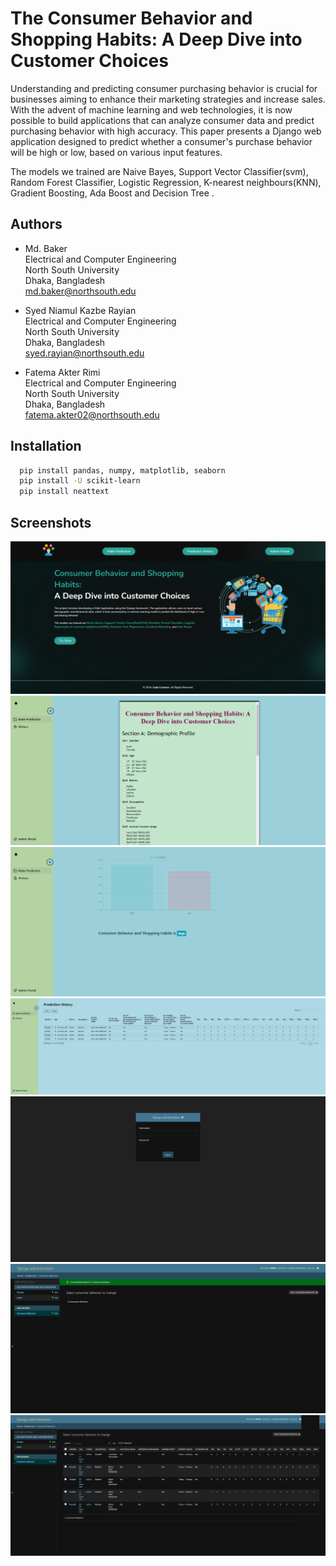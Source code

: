 
# The Consumer Behavior and Shopping Habits: A Deep Dive into Customer Choices
Understanding and predicting consumer purchasing behavior is crucial for businesses aiming to enhance their marketing strategies and increase sales. With the advent of machine learning and web technologies, it is now possible to build applications that can analyze consumer data and predict purchasing behavior with high accuracy. This paper presents a Django web application designed to predict whether a consumer's purchase behavior will be high or low, based on various input features.

The models we trained are Naive Bayes, Support Vector Classifier(svm), Random Forest Classifier, Logistic Regression, K-nearest neighbours(KNN), Gradient Boosting, Ada Boost and Decision Tree . 



## Authors

- Md. Baker<br>
Electrical and Computer Engineering<br>
North South University<br>
Dhaka, Bangladesh<br>
md.baker@northsouth.edu<br>

- Syed Niamul Kazbe Rayian<br>
Electrical and Computer Engineering<br>
North South University<br>
Dhaka, Bangladesh<br>
syed.rayian@northsouth.edu<br>

- Fatema Akter Rimi<br>
Electrical and Computer Engineering<br>
North South University<br>
Dhaka, Bangladesh<br>
fatema.akter02@northsouth.edu<br>


## Installation

```bash
  pip install pandas, numpy, matplotlib, seaborn
  pip install -U scikit-learn
  pip install neattext
```
    
## Screenshots

![Alt text](https://github.com/mdbakerfarhad/CSE445/blob/main/Consumer%20Behavior%20and%20Shopping%20Habits/screenshots/1.png)<br>
![Alt text](https://github.com/mdbakerfarhad/CSE445/blob/main/Consumer%20Behavior%20and%20Shopping%20Habits/screenshots/2.png)<br>
![Alt text](https://github.com/mdbakerfarhad/CSE445/blob/main/Consumer%20Behavior%20and%20Shopping%20Habits/screenshots/3.png)<br>
![Alt text](https://github.com/mdbakerfarhad/CSE445/blob/main/Consumer%20Behavior%20and%20Shopping%20Habits/screenshots/4.png)<br>
![Alt text](https://github.com/mdbakerfarhad/CSE445/blob/main/Consumer%20Behavior%20and%20Shopping%20Habits/screenshots/5.png)<br>
![Alt text](https://github.com/mdbakerfarhad/CSE445/blob/main/Consumer%20Behavior%20and%20Shopping%20Habits/screenshots/6.png)<br>
![Alt text](https://github.com/mdbakerfarhad/CSE445/blob/main/Consumer%20Behavior%20and%20Shopping%20Habits/screenshots/7.png)
